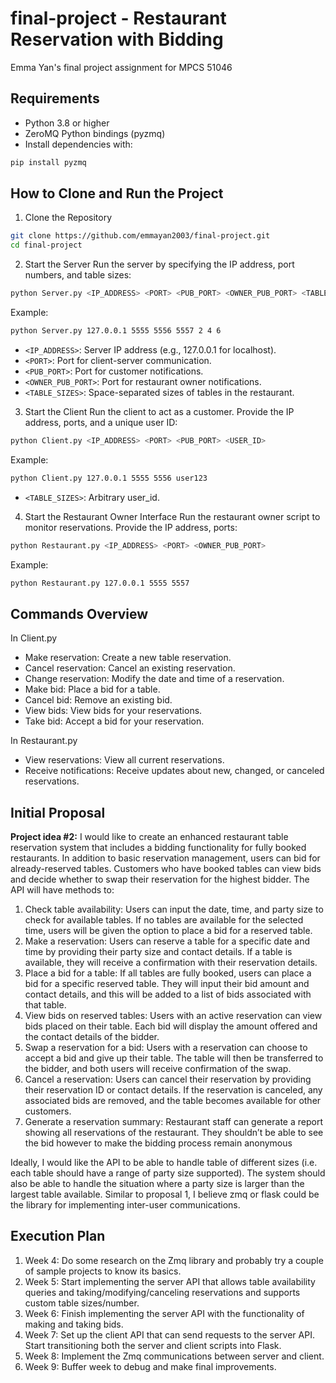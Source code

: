 # final-project - Restaurant Reservation with Bidding
Emma Yan's final project assignment for MPCS 51046

## Requirements

- Python 3.8 or higher
- ZeroMQ Python bindings (pyzmq)
- Install dependencies with:

```bash
pip install pyzmq
```

## How to Clone and Run the Project

1. Clone the Repository

```bash
git clone https://github.com/emmayan2003/final-project.git
cd final-project
```

2. Start the Server Run the server by specifying the IP address, port numbers, and table sizes:
```bash
python Server.py <IP_ADDRESS> <PORT> <PUB_PORT> <OWNER_PUB_PORT> <TABLE_SIZES>
```

Example:

```bash
python Server.py 127.0.0.1 5555 5556 5557 2 4 6
```

 - `<IP_ADDRESS>`: Server IP address (e.g., 127.0.0.1 for localhost).
 - `<PORT>`: Port for client-server communication.
 - `<PUB_PORT>`: Port for customer notifications.
 - `<OWNER_PUB_PORT>`: Port for restaurant owner notifications.
 - `<TABLE_SIZES>`: Space-separated sizes of tables in the restaurant.

3. Start the Client Run the client to act as a customer. Provide the IP address, ports, and a unique user ID:
```bash
python Client.py <IP_ADDRESS> <PORT> <PUB_PORT> <USER_ID>
```

Example:

```bash
python Client.py 127.0.0.1 5555 5556 user123
```

 - `<TABLE_SIZES>`: Arbitrary user_id.

4. Start the Restaurant Owner Interface Run the restaurant owner script to monitor reservations. Provide the IP address, ports:

```bash
python Restaurant.py <IP_ADDRESS> <PORT> <OWNER_PUB_PORT>
```

Example:

```bash
python Restaurant.py 127.0.0.1 5555 5557
```

## Commands Overview

In Client.py
- Make reservation: Create a new table reservation.
- Cancel reservation: Cancel an existing reservation.
- Change reservation: Modify the date and time of a reservation.
- Make bid: Place a bid for a table.
- Cancel bid: Remove an existing bid.
- View bids: View bids for your reservations.
- Take bid: Accept a bid for your reservation.

In Restaurant.py
- View reservations: View all current reservations.
- Receive notifications: Receive updates about new, changed, or canceled reservations.

## Initial Proposal
**Project idea #2:**
I would like to create an enhanced restaurant table reservation system that includes a bidding functionality for fully booked restaurants. In addition to basic reservation management, users can bid for already-reserved tables. Customers who have booked tables can view bids and decide whether to swap their reservation for the highest bidder. The API will have methods to:

1. Check table availability: Users can input the date, time, and party size to check for available tables. If no tables are available for the selected time, users will be given the option to place a bid for a reserved table.
2. Make a reservation: Users can reserve a table for a specific date and time by providing their party size and contact details. If a table is available, they will receive a confirmation with their reservation details.
3. Place a bid for a table: If all tables are fully booked, users can place a bid for a specific reserved table. They will input their bid amount and contact details, and this will be added to a list of bids associated with that table.
4. View bids on reserved tables: Users with an active reservation can view bids placed on their table. Each bid will display the amount offered and the contact details of the bidder.
5. Swap a reservation for a bid: Users with a reservation can choose to accept a bid and give up their table. The table will then be transferred to the bidder, and both users will receive confirmation of the swap.
6. Cancel a reservation: Users can cancel their reservation by providing their reservation ID or contact details. If the reservation is canceled, any associated bids are removed, and the table becomes available for other customers.
7. Generate a reservation summary: Restaurant staff can generate a report showing all reservations of the restaurant. They shouldn’t be able to see the bid however to make the bidding process remain anonymous

Ideally, I would like the API to be able to handle table of different sizes (i.e. each table should have a range of party size supported). The system should also be able to handle the situation where a party size is larger than the largest table available. Similar to proposal 1, I believe zmq or flask could be the library for implementing inter-user communications.

## Execution Plan
1. Week 4: Do some research on the Zmq library and probably try a couple of sample projects to know its basics.
2. Week 5: Start implementing the server API that allows table availability queries and taking/modifying/canceling reservations and supports custom table sizes/number.
3. Week 6: Finish implementing the server API with the functionality of making and taking bids.
4. Week 7: Set up the client API that can send requests to the server API. Start transitioning both the server and client scripts into Flask.
5. Week 8: Implement the Zmq communications between server and client.
6. Week 9: Buffer week to debug and make final improvements.
